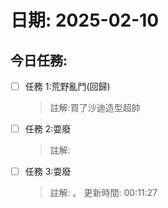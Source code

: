 # 日期: 2025-02-10
## 今日任務:
- [ ] 任務 1:荒野亂鬥(回歸)
  > 註解:買了沙迪造型超帥
- [ ] 任務 2:耍廢
  > 註解: 
- [ ] 任務 3:耍廢
  > 註解: 。
更新時間: 00:11:27
